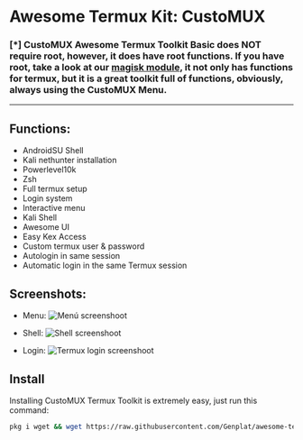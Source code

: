 # Awesome Termux Kit: CustoMUX
### [*] CustoMUX Awesome Termux Toolkit Basic does NOT require root, however, it does have root functions. If you have root, take a look at our [magisk module](https://github.com/Genplat/customux), it not only has functions for termux, but it is a great toolkit full of functions, obviously, always using the CustoMUX Menu.

----------------------------------------

## Functions:
- AndroidSU Shell
- Kali nethunter installation
- Powerlevel10k
- Zsh
- Full termux setup
- Login system
- Interactive menu
- Kali Shell
- Awesome UI
- Easy Kex Access
- Custom termux user & password
- Autologin in same session
- Automatic login in the same Termux session

## Screenshots:
- Menu:
![Menú screenshoot](https://i.ibb.co/2jbLR5H/Screenshot-20230802-153820-Termux.png)

- Shell:
![Shell screenshoot](https://i.ibb.co/9svPpbp/Screenshot-20230802-153832-Termux.png)

- Login:
![Termux login screenshoot](https://i.ibb.co/KFZxR4M/Screenshot-20230802-153801-Termux.png)

## Install

Installing CustoMUX Termux Toolkit is extremely easy, just run this command:
```sh
pkg i wget && wget https://raw.githubusercontent.com/Genplat/awesome-termux/main/install.sh && bash install.sh
```
